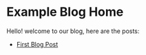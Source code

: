 # Example Blog Home
Hello! welcome to our blog, here are the posts:

- [First Blog Post](/blogs/our_first_example_blog.md)
